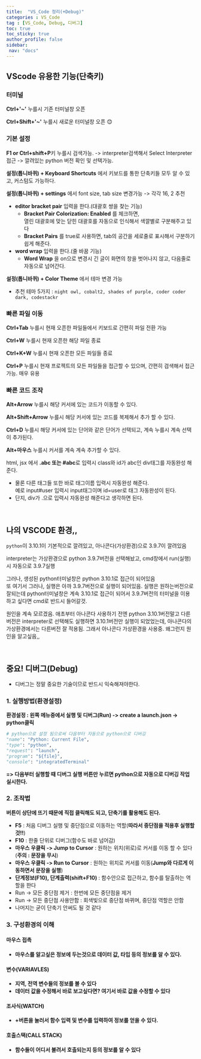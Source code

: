 ```yaml
---
title:  "VS_Code 정리(+Debug)"  
categories : VS_Code  
tag : [VS_Code, Debug, 디버그]  
toc: true  
toc_sticky: true  
author_profile: false  
sidebar:  
 nav: "docs"    
---
```


## VScode 유용한 기능(단축키)

### 터미널

**Ctrl+'~'** 누를시 기존 터미널창 오픈

**Ctrl+Shift+'~'** 누를시 새로운 터미널창 오픈 :blush:





### 기본 설정

**F1 or Ctrl+shift+P**키 누를시 검색가능. -> interpreter검색해서 Select Interpreter접근 -> 깔려있는 python 버전 확인 및 선택가능. 

**설정(톱니바퀴) + Keyboard Shortcuts** 에서 키보드를 통한 단축키들 모두 알 수 있고, 커스텀도 가능하다.

**설정(톱니바퀴) + settings** 에서 font size, tab size 변경가능 -> 각각 16, 2 추천

* **editor bracket pair** 입력을 한다.(대괄호 쌍을 찾는 기능)
  * **Bracket Pair Colorization: Enabled** 를 체크하면,   
    열린 대괄호에 맞는 닫힌 대괄호를 자동으로 인식해서 색깔별로 구분해주고 있다
  * **Bracket Pairs** 를 true로 사용하면, tab의 공간을 세로줄로 표시해서 구분하기 쉽게 해준다.
* **word wrap** 입력을 한다.(줄 바꿈 기능)
  * **Word Wrap** 을 on으로 변경시 긴 글이 화면의 창을 벗어나지 않고, 다음줄로 자동으로 넘어간다.

**설정(톱니바퀴) + Color Theme** 에서 테마 변경 가능

* 추천 테마 5가지 : `night owl, cobalt2, shades of purple, coder coder dark, codestackr`





### 빠른 파일 이동

**Ctrl+Tab** 누를시 현재 오픈한 파일들에서 키보드로 간편히 파일 전환 가능

**Ctrl+W** 누를시 현재 오픈한 해당 파일 종료

**Ctrl+K+W** 누를시 현재 오픈한 모든 파일들 종료

**Ctrl+P** 누를시 현재 프로젝트의 모든 파일들을 접근할 수 있으며, 간편히 검색해서 접근가능. 매우 유용





### 빠른 코드 조작

**Alt+Arrow** 누를시 해당 커서에 있는 코드가 이동할 수 있다.

**Alt+Shift+Arrow** 누를시 해당 커서에 있는 코드를 복제해서 추가 할 수 있다.

**Ctrl+D** 누를시 해당 커서에 있는 단어와 같은 단어가 선택되고, 계속 누를시 계속 선택이 추가된다.

**Alt+마우스** 누를시 커서를 계속 계속 추가할 수 있다.

html, jsx 에서 **.abc 또는 #abc**로 입력시 class와 id가 abc인 div태그를 자동완성 해준다.

* 물론 다른 태그들 또한 바로 태그이름 입력시 자동완성 해준다.  
  예로 input#user 입력시 input태그이며 id=user로 태그 자동완성이 된다.
* 단지, div가 .으로 입력시 자동완성 해준다고 생각하면 된다.

<br>

## 나의 VSCODE 환경,,

`python`이 3.10.1이 기본적으로 깔려있고, 아나콘다(가상환경)으로 3.9.7이 깔려있음

interpreter는 가상환경으로 python 3.9.7버전을 선택해놨고, cmd창에서 run(실행)시 자동으로 3.9.7실행

그러나, 생성된 python터미널창은 python 3.10.1로 접근이 되어있음  
또 여기서 그러나, 실행은 아까 3.9.7버전으로 실행이 되어있음. 실행은 원하는버전으로 잘되는데 python터미널창은 계속 3.10.1로 접근이 되어서 3.9.7버전의 터미널을 이용하고 싶다면 cmd로 반드시 들어갈것.

원인을 계속 모르겠음. 애초부터 아나콘다 사용하기 전엔 python 3.10.1버전말고 다른버전은 interpreter로 선택해도 실행하면 3.10.1버전만 실행이 되었었는데, 아나콘다의 가상환경에서는 다른버전 잘 적용됨.
그래서 아나콘다 가상환경을 사용중. 왜그런지 원인을 알고싶음,,

<br>

## 중요! 디버그(Debug)

* 디버그는 정말 중요한 기술이므로 반드시 익숙해져야한다.



### 1. 실행방법(환경설정)

**환경설정 : 왼쪽 메뉴중에서 실행 및 디버그(Run) -> create a launch.json -> python클릭**

```python
# python으로 설정 됨으로써 다음부터 자동으로 python으로 디버깅
"name": "Python: Current File",
"type": "python",
"request": "launch",
"program": "${file}",
"console": "integratedTerminal"
```

**=> 다음부터 실행할 때 디버그 실행 버튼만 누르면 python으로 자동으로 디버깅 작업 실시한다.**



### 2. 조작법

**버튼이 상단에 뜨기 때문에 직접 클릭해도 되고, 단축기를 활용해도 된다.**

* **F5** : 처음 디버그 실행 및 중단점으로 이동하는 역할(**따라서 중단점을 적용후 실행할것!!**)
* **F10** : 한줄 단위로 디버그(함수도 바로 넘어감)
* **마우스 우클릭 -> Jump to Cursor** : 원하는 위치(위로)로 커서를 이동 할 수 있다(**주의 : 문장을 무시**)
* **마우스 우클릭 -> Run to Cursor** : 원하는 위치로 커서를 이동(**Jump와 다르게 이동하면서 문장을 실행**)
* **단계정보(F10), 단계출력(shift+F10)** : 함수안으로 접근하고, 함수를 탈출하는 역할을 한다
* Run -> 모든 중단점 제거 : 한번에 모든 중단점을 제거
* Run -> 모든 중단점 사용안함 : 회색빛으로 중단점 바뀌며, 중단점 역할은 안함
* 나머지는 굳이 단축기 안써도 될 것 같다



### 3. 구성환경의 이해

#### 마우스 접촉

* **마우스를 알고싶은 정보에 두는것으로 데이터 값, 타입 등의 정보를 알 수 있다.**

#### 변수(VARIAVLES)

* **지역, 전역 변수들의 정보를 볼 수 있다**
* **데이터 값을 수정해서 바로 보고싶다면? 여기서 바로 값을 수정할 수 있다**

#### 조사식(WATCH)

* **+버튼을 눌러서 함수 입력 및 변수를 입력하여 정보를 얻을 수 있다.**

#### 호출스택(CALL STACK)

* **함수들이 어디서 불려서 호출되는지 등의 정보를 알 수 있다**



